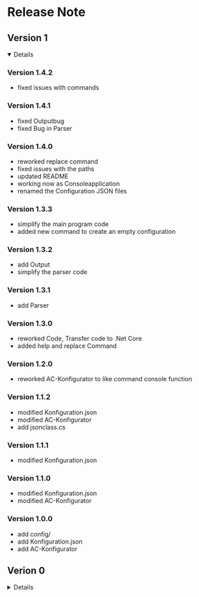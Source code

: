# Release Note

## Version 1

<details open>

### Version 1.4.2

* fixed issues with commands

### Version 1.4.1

* fixed Outputbug
* fixed Bug in Parser

### Version 1.4.0

* reworked replace command
* fixed issues with the paths
* updated README
* working now as Consoleapplication
* renamed the Configuration JSON files

### Version 1.3.3

* simplify the main program code
* added new command to create an empty configuration 

### Version 1.3.2

* add Output
* simplify the parser code

### Version 1.3.1

* add Parser

### Version 1.3.0

* reworked Code, Transfer code to .Net Core
* added help and replace Command

### Version 1.2.0

* reworked AC-Konfigurator to like command console function

### Version 1.1.2

* modified Konfiguration.json
* modified AC-Konfigurator
* add jsonclass.cs

### Version 1.1.1

* modified Konfiguration.json

### Version 1.1.0

* modified Konfiguration.json
* modified AC-Konfigurator

### Version 1.0.0

* add config/
* add Konfiguration.json
* add AC-Konfigurator

</details>

## Verion 0

<details close>

### Version 0.3.0

* modified Examples
* added subdirectory to [samples/](https://github.com/AC-Fernglas/AC-Configbuilder/tree/master/samples)

### Version 0.2.0

* added Examples
* moved Release Notes from [README](https://github.com/AC-Fernglas/AC-Configbuilder/tree/master/README.MD)
* modified Release Notes and [README](https://github.com/AC-Fernglas/AC-Configbuilder/tree/master/README.MD)

### Version 0.1.0

* added src/
* added [samples/](https://github.com/AC-Fernglas/AC-Configbuilder/tree/master/samples)
* added docs/
* added test/
* added and updated [README](https://github.com/AC-Fernglas/AC-Configbuilder/tree/master/README.MD)

### Version 0.0.0

* OrdnerStrucktur 
* README.md
* Beispieldaten
